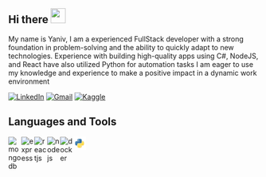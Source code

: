 
## Hi there <img src="https://raw.githubusercontent.com/MartinHeinz/MartinHeinz/master/wave.gif" width="30" height="30" />

My name is Yaniv, I am a experienced FullStack developer with a strong foundation in problem-solving and the ability to quickly adapt to new technologies. Experience with building high-quality apps using C#, NodeJS, and React have also utilized Python for automation tasks I am eager to use my knowledge and experience to make a positive impact in a dynamic work environment  


[![LinkedIn](https://img.shields.io/badge/--linkedin?label=LinkedIn&logo=LinkedIn&style=social)](https://www.linkedin.com/in/Yanivv77)
[![Gmail](https://img.shields.io/badge/--linkedin?label=Gmail&logo=gmail&style=social)](mailto:Yanivv77@gmail.com)
[![Kaggle](https://img.shields.io/badge/--linkedin?label=Kaggle&logo=Kaggle&style=social)](https://www.kaggle.com/yanivv77)


### <h2>Languages and Tools</h2>

<img align="left" alt="mongodb" width="26px" align="left" src="https://www.vectorlogo.zone/logos/mongodb/mongodb-icon.svg" />
<img align="left" alt="express" width="26px" src="https://www.vectorlogo.zone/logos/expressjs/expressjs-icon.svg" />
<img align="left" alt="reactjs" width="26px" src="https://www.vectorlogo.zone/logos/reactjs/reactjs-icon.svg" />
<img align="left" alt="nodejs" width="26px" src="https://www.vectorlogo.zone/logos/nodejs/nodejs-icon.svg"/>
<img align="left" alt="docker" width="26px" src="https://www.vectorlogo.zone/logos/docker/docker-icon.svg"/>
<img align="left" alt="Python" width="26px" src="https://raw.githubusercontent.com/github/explore/80688e429a7d4ef2fca1e82350fe8e3517d3494d/topics/python/python.png" />







